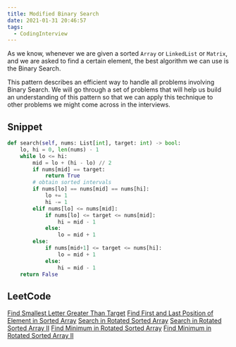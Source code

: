 ```yaml
---
title: Modified Binary Search
date: 2021-01-31 20:46:57
tags:
  - CodingInterview
---
```

As we know, whenever we are given a sorted `Array` or `LinkedList` or `Matrix`, and we are asked to find a certain element, the best algorithm we can use is the Binary Search.

This pattern describes an efficient way to handle all problems involving Binary Search. We will go through a set of problems that will help us build an understanding of this pattern so that we can apply this technique to other problems we might come across in the interviews.

## Snippet
```python
def search(self, nums: List[int], target: int) -> bool:
    lo, hi = 0, len(nums) - 1
    while lo <= hi:
        mid = lo + (hi - lo) // 2
        if nums[mid] == target:
            return True
        # obtain sorted intervals
        if nums[lo] == nums[mid] == nums[hi]:
            lo += 1
            hi -= 1
        elif nums[lo] <= nums[mid]:
            if nums[lo] <= target <= nums[mid]:
                hi = mid - 1
            else:
                lo = mid + 1
        else:
            if nums[mid+1] <= target <= nums[hi]:
                lo = mid + 1
            else:
                hi = mid - 1
    return False       
```

## LeetCode
[Find Smallest Letter Greater Than Target](https://leetcode.com/problems/find-smallest-letter-greater-than-target/)
[Find First and Last Position of Element in Sorted Array](https://leetcode.com/problems/find-first-and-last-position-of-element-in-sorted-array/)
[Search in Rotated Sorted Array](https://leetcode.com/problems/search-in-rotated-sorted-array/)
[Search in Rotated Sorted Array II](https://leetcode.com/problems/search-in-rotated-sorted-array-ii/)
[Find Minimum in Rotated Sorted Array](https://leetcode.com/problems/find-minimum-in-rotated-sorted-array/)
[Find Minimum in Rotated Sorted Array II](https://leetcode.com/problems/find-minimum-in-rotated-sorted-array-ii/)
